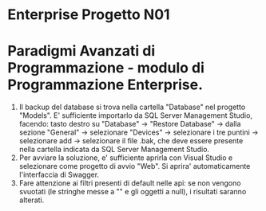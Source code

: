 # Enterprise Progetto N01
# Paradigmi Avanzati di Programmazione - modulo di Programmazione Enterprise.
1. Il backup del database si trova nella cartella "Database" nel progetto "Models". E' sufficiente importarlo da SQL Server Management Studio, facendo: tasto destro su "Database" -> "Restore Database" -> dalla sezione "General" -> selezionare "Devices" -> selezionare i tre puntini -> selezionare add -> selezionare il file .bak, che deve essere presente nella cartella indicata da SQL Server Management Studio.
2. Per avviare la soluzione, e' sufficiente aprirla con Visual Studio e selezionare come progetto di avvio "Web". Si aprira' automaticamente l'interfaccia di Swagger.
3. Fare attenzione ai filtri presenti di default nelle api: se non vengono svuotati (le stringhe messe a "" e gli oggetti a null), i risultati saranno alterati.
